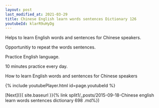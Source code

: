 ```yaml
---
layout: post
last_modified_at: 2021-03-29
title: Chinese English learn words sentences Dictionary 126 
youtubeId: klarR9uHyDg
---
```

 
 
Helps to learn English words and sentences for Chinese speakers.

Opportunitiy to repeat the words sentences. 

Practice English language. 
 
10 minutes practice every day. 
 
How to learn English words and sentences for Chinese speakers 
 
{% include youtubePlayer.html id=page.youtubeId %}
 
 
[Next]({{ site.baseurl }}{% link  split1/_posts/2015-09-18-Chinese english learn words sentences dictionary 698 .md%})
 
